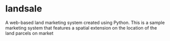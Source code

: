 # landsale
A web-based land marketing system created using Python.
This is a sample marketing system that features a spatial extension on the location of the land parcels on market
